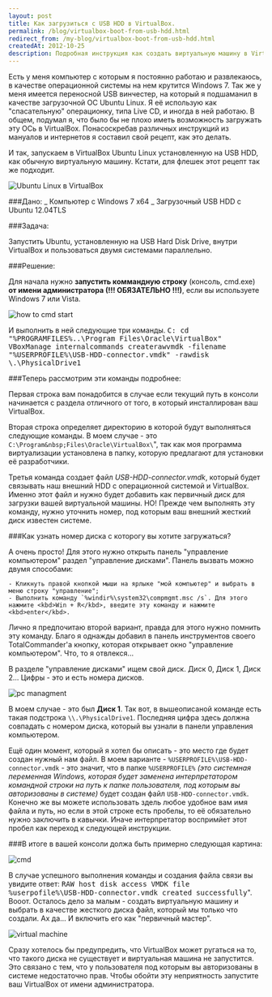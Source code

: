 ```yaml
---
layout: post
title: Как загрузиться с USB HDD в VirtualBox.
permalink: /blog/virtualbox-boot-from-usb-hdd.html
redirect_from: /my-blog/virtualbox-boot-from-usb-hdd.html
createdAt: 2012-10-25
description: Подробная инструкция как создать виртуальную машину в VirtualBox для загрузки с внешнего USB жесткого диска.
---
```


Есть у меня компьютер с которым я постоянно работаю и развлекаюсь, в качестве операционной системы на нем крутится Windows 7. Так же у меня имеется переносной USB винчестер, на который я подшаманил в качестве загрузочной ОС Ubuntu Linux. Я её использую как "спасательную" операционку, типа Live CD, и иногда в ней работаю. В общем, подумал я, что было бы не плохо иметь возможность загружать эту ОСь в VirtualBox. Понасоскребав различных инструкций из мануалов и интернетов я составил свой рецепт, как это делать.

И так, запускаем в VirtualBox Ubuntu Linux установленную на USB HDD, как обычную виртуальную машину. Кстати, для флешек этот рецепт так же подходит.

<!--more-->

![Ubuntu Linux в VirtualBox](/imgs/virtualbox-boot-from-usb-hdd/01.jpg)

###Дано:
_ Компьютер с Windows 7 x64
_ Загрузочный USB HDD с Ubuntu 12.04TLS

###Задача:

Запустить Ubuntu, установленную на USB Hard Disk Drive, внутри VirtualBox и пользоваться двумя системами параллельно.

###Решение:

Для начала нужно **запустить коммандную строку** (консоль, cmd.exe) **от имени администратора (!!! ОБЯЗАТЕЛЬНО !!!)**, если вы используете Windows 7 или Vista.

![how to cmd start](/imgs/virtualbox-boot-from-usb-hdd/02.png)

И выполнить в ней следующие три команды.
<kbd class="pre">
C:
cd "%PROGRAMFILES%\..\Program Files\Oracle\VirtualBox\"
VBoxManage internalcommands createrawvmdk -filename "%USERPROFILE%\USB-HDD-connector.vmdk" -rawdisk \\.\PhysicalDrive1
</kbd>

###Теперь рассмотрим эти команды подробнее:

Первая строка вам понадобится в случае если текущий путь в консоли начинается с раздела отличного от того, в который инсталлирован ваш VirtualBox.

Вторая строка определяет директорию в которой будут выполняться следующие команды. В моем случае - это `C:\Program&nbsp;Files\Oracle\VirtualBox\`", так как моя программа виртуализации установлена в папку, которую предлагают для установки её разработчики.

Третья команда создает файл _USB-HDD-connector.vmdk_, который будет связывать наш внешний HDD с операционной системой и VirtualBox. Именно этот файл и нужно будет добавить как первичный диск для загрузки вашей виртуальной машины. НО! Прежде чем выполнять эту команду, нужно уточнить номер, под которым ваш внешний жесткий диск известен системе.

###Как узнать номер диска с которогу вы хотите загружаться?

А очень просто! Для этого нужно открыть панель "управление компьютером" раздел "управление дисками". Панель вызвать можно двумя способами:

    - Кликнуть правой кнопкой мыши на ярлыке "мой компьютер" и выбрать в меню строку "управление";
    - Выполнить команду `%windir%\system32\compmgmt.msc /s`. Для этого нажмите <kbd>Win + R</kbd>, введите эту команду и нажмите <kbd>enter</kbd>.

Лично я предпочитаю второй вариант, правда для этого нужно помнить эту команду. Благо я однажды добавил в панель инструментов своего TotalCommander'а кнопку, которая открывает окно "управление компьютером". Что, то я отвлекся...

В разделе "управление дисками" ищем свой диск. Диск 0, Диск 1, Диск 2... Цифры - это и есть номера дисков.

![pс managment](/imgs/virtualbox-boot-from-usb-hdd/03.png)

В моем случае - это был **Диск 1**. Так вот, в вышеописаной команде есть такая подстрока `\\.\PhysicalDrive1`. Последняя цифра здесь должна совпадать с номером диска, который вы узнали в панели управления компьютером.

Ещё один момент, который я хотел бы описать - это место где будет создан нужный нам файл. В моем варианте - `%USERPROFILE%\USB-HDD-connector.vmdk` - это значит, что в папке `%USERPROFILE%` _(это системная переменная Windows, которая будет заменена интерпретатором командной строки на путь к папке пользователя, под которым вы авторизованы в системе)_ будет создан файл `USB-HDD-connector.vmdk`. Конечно же вы можете использовать здель любое удобное вам имя файла и путь, но если в этой строке есть пробелы, то её обязательно нужно заключить в кавычки. Иначе интерпретатор воспримйет этот пробел как переход к следующей инструкции.

###В итоге в вашей консоли должа быть примерно следующая картина:

![cmd](/imgs/virtualbox-boot-from-usb-hdd/04.png)

В случае успешного выполнения команды и создания файла связи вы увидите ответ: <kbd>RAW host disk access VMDK file %userpofile%\USB-HDD-connector.vmdk created successfully</kbd>". Вооот. Осталось дело за малым - создать виртуальную машину и выбрать в качестве жесткого диска файл, который мы только что создали. Ах да... И включить его как "первичный мастер".

![virtual machine](/imgs/virtualbox-boot-from-usb-hdd/05.png)

Сразу хотелось бы предупредить, что VirtualBox может ругаться на то, что такого диска не существует и виртуальная машина не запустится. Это связано с тем, что у пользователя под которым вы авторизованы в системе недостаточно прав. Чтобы обойти эту неприятность запустите ваш VirtualBox от имени администратора.
